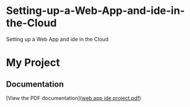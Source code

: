 # Setting-up-a-Web-App-and-ide-in-the-Cloud
Setting up  a Web App and ide in  the Cloud

# My Project

## Documentation

[View the PDF documentation]([web app ide project.pdf](https://github.com/MrOsamaHasan/Setting-up-a-Web-App-and-ide-in-the-Cloud/blob/280de904cd427e40c377c8256685a1efe5e2bfe0/web%20app%20ide%20project.pdf))
